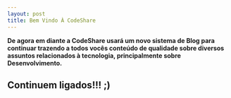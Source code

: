 ```yaml
---
layout: post
title: Bem Vindo À CodeShare
---
```


**De agora em diante a CodeShare usará um novo sistema de Blog para continuar trazendo a todos vocês conteúdo
de qualidade sobre diversos assuntos relacionados à tecnologia, principalmente sobre Desenvolvimento.**  

## Continuem ligados!!! ;)
